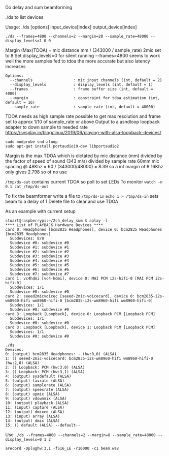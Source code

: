 Do delay and sum beamforming

./ds to list devices

Usage: ./ds [options] input_device[index] output_device[index]

`./ds --frames=4800 --channels=2 --margin=20 --sample_rate=48000 --display_levels=1 0 0`

Margin (Max(TDOA) = mic distance mm / (343000 / sample_rate) 2mic set to 8
Set display_levels=0 for silent running
--frames=4800 seems to work well the more samples fed to tdoa the more accurate but also latency increases 

```
Options:
  --channels                  : mic input channels (int, default = 2)
  --display_levels            : display_levels (int, default = 1)
  --frames                    : frame buffer size (int, default = 4000)
  --margin                    : constraint for tdoa estimation (int, default = 16)
  --sample_rate               : sample rate (int, default = 48000)
```  

TDOA needs as high sample rate possible to get max resolution and frame set to approx 1/10 of sample_rate or above
Output to a asndloop loopback adapter to down sample to needed rate
https://sysplay.in/blog/linux/2019/06/playing-with-alsa-loopback-devices/
```
sudo modprobe snd-aloop
sudo apt-get install portaudio19-dev libportaudio2
```

Margin is the max TDOA which is dictated by mic distance (mm) divided by the factor of speed of sound (343 m/s) divided by sample rate
60mm mic spacing @ 48Khz = 60 / (343000/48000) = 8.39 so a int margin of 8
16Khz only gives 2.798 so of no use

`/tmp/ds-out` contains current TDOA so poll to set LEDs
To monitor `watch -n 0.1 cat /tmp/ds-out`

To fix the beamformer write a file to `/tmp/ds-in`
`echo 1 > /tmp/ds-in` sets beam to a delay of 1
Delete file to clear and use TDOA

As an example with current setup
```
stuart@raspberrypi:~/2ch_delay_sum $ aplay -l
**** List of PLAYBACK Hardware Devices ****
card 0: Headphones [bcm2835 Headphones], device 0: bcm2835 Headphones [bcm2835 Headphones]
  Subdevices: 8/8
  Subdevice #0: subdevice #0
  Subdevice #1: subdevice #1
  Subdevice #2: subdevice #2
  Subdevice #3: subdevice #3
  Subdevice #4: subdevice #4
  Subdevice #5: subdevice #5
  Subdevice #6: subdevice #6
  Subdevice #7: subdevice #7
card 1: vc4hdmi [vc4-hdmi], device 0: MAI PCM i2s-hifi-0 [MAI PCM i2s-hifi-0]
  Subdevices: 1/1
  Subdevice #0: subdevice #0
card 2: seeed2micvoicec [seeed-2mic-voicecard], device 0: bcm2835-i2s-wm8960-hifi wm8960-hifi-0 [bcm2835-i2s-wm8960-hifi wm8960-hifi-0]
  Subdevices: 1/1
  Subdevice #0: subdevice #0
card 3: Loopback [Loopback], device 0: Loopback PCM [Loopback PCM]
  Subdevices: 1/1
  Subdevice #0: subdevice #0
card 3: Loopback [Loopback], device 1: Loopback PCM [Loopback PCM]
  Subdevices: 1/1
  Subdevice #0: subdevice #0
```
```
./ds
Devices:
0: (output) bcm2835 Headphones: - (hw:0,0) (ALSA)
1: () seeed-2mic-voicecard: bcm2835-i2s-wm8960-hifi wm8960-hifi-0 (hw:2,0) (ALSA)
2: () Loopback: PCM (hw:3,0) (ALSA)
3: () Loopback: PCM (hw:3,1) (ALSA)
4: (output) sysdefault (ALSA)
5: (output) lavrate (ALSA)
6: (output) samplerate (ALSA)
7: (output) speexrate (ALSA)
8: (output) upmix (ALSA)
9: (output) vdownmix (ALSA)
10: (output) playback (ALSA)
11: (input) capture (ALSA)
12: (output) dmixed (ALSA)
13: (input) array (ALSA)
14: (output) dmix (ALSA)
15: () default (ALSA) --default--
```
Use `./ds --frames=4800 --channels=2 --margin=8 --sample_rate=48000 --display_levels=0 1 2`

`arecord -Dplughw:3,1 -fS16_LE -r16000 -c1 beam.wav`


